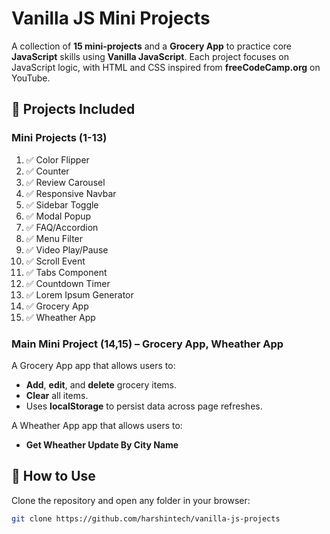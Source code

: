 # Vanilla JS Mini Projects

A collection of **15 mini-projects** and a **Grocery App** to practice core **JavaScript** skills using **Vanilla JavaScript**. Each project focuses on JavaScript logic, with HTML and CSS inspired from **freeCodeCamp.org** on YouTube.

## 📁 Projects Included

### Mini Projects (1-13)
01. ✅ Color Flipper  
02. ✅ Counter  
03. ✅ Review Carousel  
04. ✅ Responsive Navbar  
05. ✅ Sidebar Toggle  
06. ✅ Modal Popup  
07. ✅ FAQ/Accordion  
08. ✅ Menu Filter  
09. ✅ Video Play/Pause  
10. ✅ Scroll Event  
11. ✅ Tabs Component  
12. ✅ Countdown Timer  
13. ✅ Lorem Ipsum Generator
14. ✅ Grocery App
15. ✅ Wheather App

### Main Mini Project (14,15) – **Grocery App, Wheather App**

A Grocery App app that allows users to:
- **Add**, **edit**, and **delete** grocery items.
- **Clear** all items.
- Uses **localStorage** to persist data across page refreshes.

A Wheather App app that allows users to:
- **Get Wheather Update By City Name**

## 🚀 How to Use

Clone the repository and open any folder in your browser:

```bash
git clone https://github.com/harshintech/vanilla-js-projects
